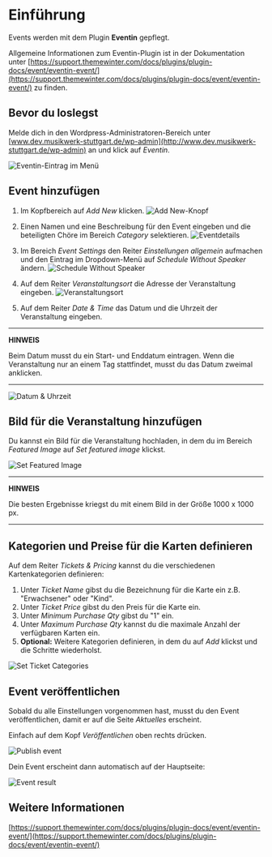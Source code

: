 # Einführung

Events werden mit dem Plugin **Eventin** gepflegt.

Allgemeine Informationen zum Eventin-Plugin ist in der Dokumentation unter [https://support.themewinter.com/docs/plugins/plugin-docs/event/eventin-event/](https://support.themewinter.com/docs/plugins/plugin-docs/event/eventin-event/) zu finden.

## Bevor du loslegst

Melde dich in den Wordpress-Administratoren-Bereich unter [www.dev.musikwerk-stuttgart.de/wp-admin](http://www.dev.musikwerk-stuttgart.de/wp-admin) an und klick auf *Eventin*.

![Eventin-Eintrag im Menü](../../img/eventin/eventin_menu.png)

## Event hinzufügen

1. Im Kopfbereich auf *Add New* klicken.
![Add New-Knopf](../../img/eventin/eventin_add_new_button.png)

1. Einen Namen und eine Beschreibung für den Event eingeben und die beteiligten Chöre im Bereich *Category* selektieren.
![Eventdetails](../../img/eventin/eventin_details.png)

1. Im Bereich *Event Settings* den Reiter *Einstellungen allgemein* aufmachen und den Eintrag im Dropdown-Menü auf *Schedule Without Speaker* ändern.
![Schedule Without Speaker](../../img/eventin/eventin_schedule_without_speaker.png)

1. Auf dem Reiter *Veranstaltungsort* die Adresse der Veranstaltung eingeben.
![Veranstaltungsort](../../img/eventin/eventin_veranstaltungsort.png)

1. Auf dem Reiter *Date & Time* das Datum und die Uhrzeit der Veranstaltung eingeben.

---
**HINWEIS**

Beim Datum musst du ein Start- und Enddatum eintragen. Wenn die Veranstaltung nur an einem Tag stattfindet, musst du das Datum zweimal anklicken.

---
![Datum & Uhrzeit](../../img/eventin/eventin_date_time.png)

## Bild für die Veranstaltung hinzufügen

Du kannst ein Bild für die Veranstaltung hochladen, in dem du im Bereich *Featured Image* auf *Set featured image* klickst.

![Set Featured Image](../../img/eventin/eventin_set_featured_image.png)

---
**HINWEIS**

Die besten Ergebnisse kriegst du mit einem Bild in der Größe 1000 x 1000 px.

---

## Kategorien und Preise für die Karten definieren

Auf dem Reiter *Tickets & Pricing* kannst du die verschiedenen Kartenkategorien definieren:
    
1. Unter *Ticket Name* gibst du die Bezeichnung für die Karte ein z.B. "Erwachsener" oder "Kind".
1. Unter *Ticket Price* gibst du den Preis für die Karte ein.
1. Unter *Minimum Purchase Qty* gibst du "1" ein.
1. Unter *Maximum Purchase Qty* kannst du die maximale Anzahl der verfügbaren Karten ein.
1. **Optional:** Weitere Kategorien definieren, in dem du auf *Add* klickst und die Schritte wiederholst.

![Set Ticket Categories](../../img/eventin/eventin_ticket_variation.png)

## Event veröffentlichen

Sobald du alle Einstellungen vorgenommen hast, musst du den Event veröffentlichen, damit er auf die Seite *Aktuelles* erscheint.

Einfach auf dem Kopf *Veröffentlichen* oben rechts drücken.

![Publish event](../../img/eventin/eventin_event_veroffentlichen.png)

Dein Event erscheint dann automatisch auf der Hauptseite:

![Event result](../../img/eventin/eventin_result.png)
 



## Weitere Informationen

[https://support.themewinter.com/docs/plugins/plugin-docs/event/eventin-event/](https://support.themewinter.com/docs/plugins/plugin-docs/event/eventin-event/)